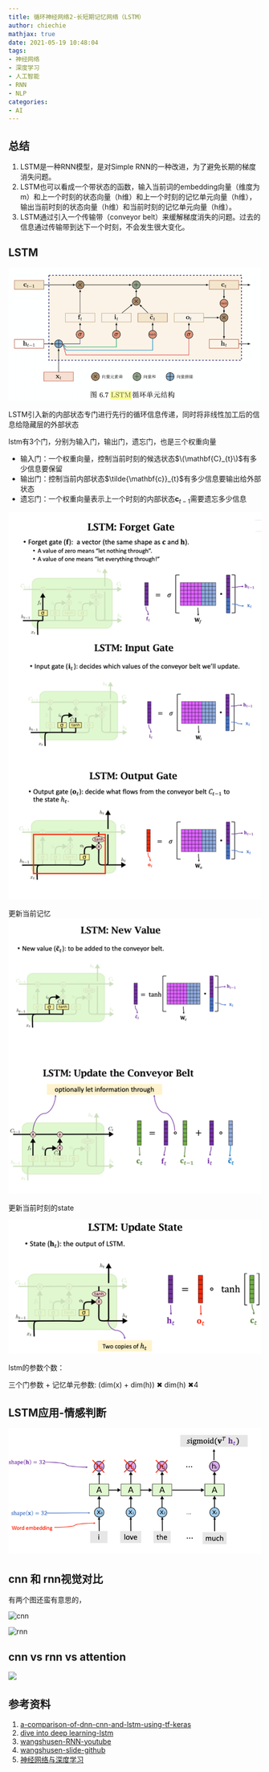 ```yaml
---
title: 循环神经网络2-长短期记忆网络（LSTM）
author: chiechie
mathjax: true
date: 2021-05-19 10:48:04
tags:
- 神经网络
- 深度学习
- 人工智能
- RNN
- NLP
categories:
- AI
---
```


## 总结

1. LSTM是一种RNN模型，是对Simple RNN的一种改进，为了避免长期的梯度消失问题。
2. LSTM也可以看成一个带状态的函数，输入当前词的embedding向量（维度为m）和上一个时刻的状态向量（h维）和上一个时刻的记忆单元向量（h维），输出当前时刻的状态向量（h维）和当前时刻的记忆单元向量（h维）。
3. LSTM通过引入一个传输带（conveyor belt）来缓解梯度消失的问题。过去的信息通过传输带到达下一个时刻，不会发生很大变化。
   
## LSTM

![](rnn-1-lstm/lstm.png)

LSTM引入新的内部状态专门进行先行的循环信息传递，同时将非线性加工后的信息给隐藏层的外部状态

lstm有3个门，分别为输入门，输出门，遗忘门，也是三个权重向量

- 输入门：一个权重向量，控制当前时刻的候选状态$\(\mathbf{C}_{t}\)$有多少信息要保留
- 输出门：控制当前内部状态$\tilde{\mathbf{c}}_{t}$有多少信息要输出给外部状态
- 遗忘门：一个权重向量表示上一个时刻的内部状态$\mathbf{c}_{t-1}$需要遗忘多少信息

![img.png](rnn-1-lstm/img.png)

更新当前记忆
![img_1.png](rnn-1-lstm/img_1.png)

更新当前时刻的state

![img_2.png](rnn-1-lstm/img_2.png)


lstm的参数个数：

三个门参数 + 记忆单元参数: (dim(x) + dim(h)) ✖ dim(h) ✖4


## LSTM应用-情感判断

![img_3.png](rnn-1-lstm/img_3.png)


## cnn 和 rnn视觉对比

有两个图还蛮有意思的，

![cnn](https://miro.medium.com/max/3058/1*W34PwVsbTm_3EbJozaWWdA.jpeg)

![rnn](https://firebasestorage.googleapis.com/v0/b/firescript-577a2.appspot.com/o/imgs%2Fapp%2Frf_learning%2FoIsH5iVKwV.png?alt=media&token=05e8189e-dd5f-4781-910c-a46bb9fa4eaf)


## cnn vs rnn vs attention

 ![](https://firebasestorage.googleapis.com/v0/b/firescript-577a2.appspot.com/o/imgs%2Fapp%2Frf_learning%2F_n2z_XQqI2.png?alt=media&token=facfccac-e8ac-4895-a84c-7add43cd165a)



## 参考资料
1. [a-comparison-of-dnn-cnn-and-lstm-using-tf-keras](https://towardsdatascience.com/a-comparison-of-dnn-cnn-and-lstm-using-tf-keras-2191f8c77bbe)
2. [dive into deep learning-lstm](https://zh.d2l.ai/chapter_recurrent-neural-networks/lstm.html)
3. [wangshusen-RNN-youtube](https://www.youtube.com/watch?v=Cc4ENs6BHQw&list=PLvOO0btloRnuTUGN4XqO85eKPeFSZsEqK&index=3)
4. [wangshusen-slide-github](https://github.com/wangshusen/DeepLearning)
5. [神经网络与深度学习](https://nndl.github.io/nndl-book.pdf)